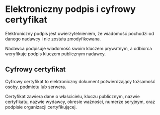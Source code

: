 # Elektroniczny podpis i cyfrowy certyfikat

Elektroniczny podpis jest uwierzytelnieniem, że wiadomość pochodzi od danego nadawcy i nie została zmodyfikowana.

Nadawca podpisuje wiadomość swoim kluczem prywatnym, a odbiorca weryfikuje podpis kluczem publicznym nadawcy.

## Cyfrowy certyfikat

Cyfrowy certyfikat to elektroniczny dokument potwierdzający tożsamość osoby, podmiotu lub serwera.

Certyfikat zawiera dane o właścicielu, kluczu publicznym, nazwie certyfikatu, nazwie wydawcy, okresie ważności, numerze seryjnym, oraz podpisie organizacji certyfikującej.
